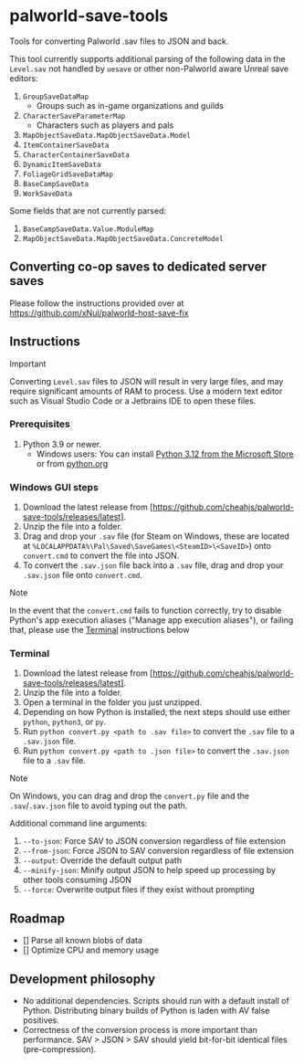 # palworld-save-tools
Tools for converting Palworld .sav files to JSON and back.

This tool currently supports additional parsing of the following data in the `Level.sav` not handled by `uesave` or other non-Palworld aware Unreal save editors:

1. `GroupSaveDataMap`
    - Groups such as in-game organizations and guilds
1. `CharacterSaveParameterMap`
    - Characters such as players and pals
1. `MapObjectSaveData.MapObjectSaveData.Model`
1. `ItemContainerSaveData`
1. `CharacterContainerSaveData`
1. `DynamicItemSaveData`
1. `FoliageGridSaveDataMap`
1. `BaseCampSaveData`
1. `WorkSaveData`

Some fields that are not currently parsed:

1. `BaseCampSaveData.Value.ModuleMap`
1. `MapObjectSaveData.MapObjectSaveData.ConcreteModel`

## Converting co-op saves to dedicated server saves

Please follow the instructions provided over at https://github.com/xNul/palworld-host-save-fix

## Instructions

> [!IMPORTANT]
> Converting `Level.sav` files to JSON will result in very large files, and may require significant amounts of RAM to process. Use a modern text editor such as Visual Studio Code or a Jetbrains IDE to open these files.

### Prerequisites

1. Python 3.9 or newer.
    - Windows users: You can install [Python 3.12 from the Microsoft Store](https://apps.microsoft.com/detail/9NCVDN91XZQP) or from [python.org](https://www.python.org/)

### Windows GUI steps

1. Download the latest release from [https://github.com/cheahjs/palworld-save-tools/releases/latest].
1. Unzip the file into a folder.
1. Drag and drop your `.sav` file (for Steam on Windows, these are located at `%LOCALAPPDATA%\Pal\Saved\SaveGames\<SteamID>\<SaveID>`) onto `convert.cmd` to convert the file into JSON.
1. To convert the `.sav.json` file back into a `.sav` file, drag and drop your `.sav.json` file onto `convert.cmd`.

> [!NOTE]
> In the event that the `convert.cmd` fails to function correctly, try to disable Python's app execution aliases ("Manage app execution aliases"), or failing that, please use the [Terminal](#terminal) instructions below

### Terminal

1. Download the latest release from [https://github.com/cheahjs/palworld-save-tools/releases/latest].
1. Unzip the file into a folder.
1. Open a terminal in the folder you just unzipped.
1. Depending on how Python is installed, the next steps should use either `python`, `python3`, or `py`.
1. Run `python convert.py <path to .sav file>` to convert the `.sav` file to a `.sav.json` file.
1. Run `python convert.py <path to .json file>` to convert the `.sav.json` file to a `.sav` file.

> [!NOTE]
> On Windows, you can drag and drop the `convert.py` file and the `.sav`/`.sav.json` file to avoid typing out the path.

Additional command line arguments:

1. `--to-json`: Force SAV to JSON conversion regardless of file extension
1. `--from-json`: Force JSON to SAV conversion regardless of file extension
1. `--output`: Override the default output path
1. `--minify-json`: Minify output JSON to help speed up processing by other tools consuming JSON
1. `--force`: Overwrite output files if they exist without prompting


## Roadmap

- [] Parse all known blobs of data
- [] Optimize CPU and memory usage

## Development philosophy

- No additional dependencies. Scripts should run with a default install of Python. Distributing binary builds of Python is laden with AV false positives.
- Correctness of the conversion process is more important than performance. SAV > JSON > SAV should yield bit-for-bit identical files (pre-compression).
